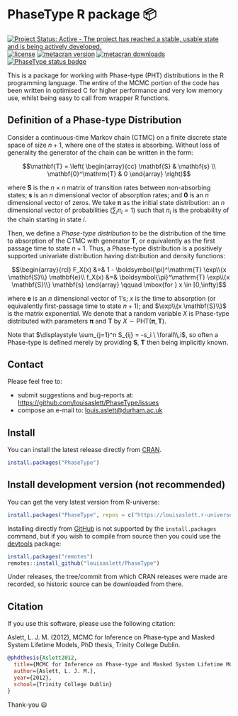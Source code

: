# PhaseType R package :package:
[![Project Status: Active - The project has reached a stable, usable state and is being actively developed.](https://www.repostatus.org/badges/latest/active.svg)](https://www.repostatus.org/#active)
[![license](https://img.shields.io/badge/license-GPL%20%28%3E=%202%29-brightgreen.svg?style=flat)](https://www.gnu.org/licenses/gpl-2.0.html)
[![metacran version](https://www.r-pkg.org/badges/version/PhaseType)](https://cran.r-project.org/package=PhaseType)
[![metacran downloads](https://cranlogs.r-pkg.org/badges/grand-total/PhaseType)](https://cran.r-project.org/package=PhaseType)
[![PhaseType status badge](https://louisaslett.r-universe.dev/badges/PhaseType)](https://louisaslett.r-universe.dev/PhaseType)

This is a package for working with Phase-type (PHT) distributions in the R programming language.
The entire of the MCMC portion of the code has been written in optimised C for higher performance and very low memory use, whilst being easy to call from wrapper R functions.



## Definition of a Phase-type Distribution

Consider a continuous-time Markov chain (CTMC) on a finite discrete state space of size $n+1$, where one of the states is absorbing.
Without loss of generality the generator of the chain can be written in the form:

$$\mathbf{T} = \left( \begin{array}{cc}
  \mathbf{S} & \mathbf{s} \\
  \mathbf{0}^\mathrm{T} & 0
\end{array} \right)$$

where $\mathbf{S}$ is the $n \times n$ matrix of transition rates between non-absorbing states; $\mathbf{s}$ is an $n$ dimensional vector of absorption rates; and $\mathbf{0}$ is an $n$ dimensional vector of zeros.
We take $\boldsymbol{\pi}$ as the initial state distribution: an $n$ dimensional vector of probabilities $\left(\sum_i \pi_i=1\right)$ such that $\pi_i$ is the probability of the chain starting in state $i$.

Then, we define a *Phase-type distribution* to be the distribution of the time to absorption of the CTMC with generator $\mathbf{T}$, or equivalently as the first passage time to state $n+1$.
Thus, a Phase-type distribution is a positively supported univariate distribution having distribution and density functions:

$$\begin{array}{rcl}
  F_X(x) &=& 1 - \boldsymbol{\pi}^\mathrm{T} \exp\\{x \mathbf{S}\\} \mathbf{e}\\
  f_X(x) &=& \boldsymbol{\pi}^\mathrm{T} \exp\\{x \mathbf{S}\\} \mathbf{s}
\end{array}
\qquad \mbox{for } x \in [0,\infty)$$

where $\mathbf{e}$ is an $n$ dimensional vector of $1$'s; $x$ is the time to absorption (or equivalently first-passage time to state $n+1$); and $\exp\\{x \mathbf{S}\\}$ is the matrix exponential.
We denote that a random variable $X$ is Phase-type distributed with parameters $\boldsymbol{\pi}$ and $\mathbf{T}$ by $X \sim \mathrm{PHT}(\boldsymbol{\pi},\mathbf{T})$.

Note that $\displaystyle \sum_{j=1}^n S_{ij} = -s_i \ \forall\\,i$, so often a Phase-type is defined merely by providing $\mathbf{S}$, $\mathbf{T}$ then being implicitly known.



## Contact

Please feel free to:

* submit suggestions and bug-reports at: <https://github.com/louisaslett/PhaseType/issues>
* compose an e-mail to: <louis.aslett@durham.ac.uk>



## Install

You can install the latest release directly from [CRAN](https://CRAN.R-project.org/package=PhaseType).

```r
install.packages("PhaseType")
```



## Install development version (not recommended)

You can get the very latest version from R-universe:

```r
install.packages("PhaseType", repos = c("https://louisaslett.r-universe.dev", "https://cloud.r-project.org"))
```

Installing directly from [GitHub](https://github.com) is not supported by the `install.packages` command, but if you wish to compile from source then you could use the [devtools](https://CRAN.R-project.org/package=devtools) package:

```r
install.packages("remotes")
remotes::install_github("louisaslett/PhaseType")
```

Under releases, the tree/commit from which CRAN releases were made are recorded,
so historic source can be downloaded from there.



## Citation

If you use this software, please use the following citation:

Aslett, L. J. M. (2012), MCMC for Inference on Phase-type and Masked System Lifetime Models, PhD thesis, Trinity College Dublin.

```bibtex
@phdthesis{Aslett2012,
  title={MCMC for Inference on Phase-type and Masked System Lifetime Models},
  author={Aslett, L. J. M.},
  year={2012},
  school={Trinity College Dublin}
}
```

Thank-you :smiley:
